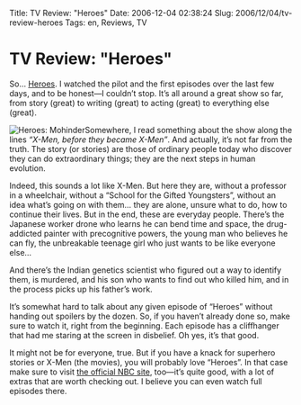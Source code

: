 Title: TV Review: "Heroes"
Date: 2006-12-04 02:38:24
Slug: 2006/12/04/tv-review-heroes
Tags: en, Reviews, TV

# TV Review: "Heroes"

So… [Heroes][1]. I watched the pilot and the first episodes over the last few
days, and to be honest—I couldn’t stop. It’s all around a great show so far,
from story (great) to writing (great) to acting (great) to everything else
(great).

![Heroes: Mohinder][2]Somewhere, I read something about the show along the
lines _“X-Men, before they became X-Men”_. And actually, it’s not far from the
truth. The story (or stories) are those of ordinary people today who discover
they can do extraordinary things; they are the next steps in human evolution.

Indeed, this sounds a lot like X-Men. But here they are, without a professor
in a wheelchair, without a “School for the Gifted Youngsters”, without an idea
what’s going on with them… they are alone, unsure what to do, how to continue
their lives. But in the end, these are everyday people. There’s the Japanese
worker drone who learns he can bend time and space, the drug-addicted painter
with precognitive powers, the young man who believes he can fly, the
unbreakable teenage girl who just wants to be like everyone else…

And there’s the Indian genetics scientist who figured out a way to identify
them, is murdered, and his son who wants to find out who killed him, and in
the process picks up his father’s work.

It’s somewhat hard to talk about any given episode of “Heroes” without handing
out spoilers by the dozen. So, if you haven’t already done so, make sure to
watch it, right from the beginning. Each episode has a cliffhanger that had me
staring at the screen in disbelief. Oh yes, it’s that good.

It might not be for everyone, true. But if you have a knack for superhero
stories or X-Men (the movies), you will probably love “Heroes”. In that case
make sure to visit [the official NBC site][1], too—it’s quite good, with a lot
of extras that are worth checking out. I believe you can even watch full
episodes there.

   [1]: http://www.nbc.com/Heroes/
   [2]: http://dl.dropbox.com/u/7298/blog/wp-content/2006/12/hro_1001_057.jpg
